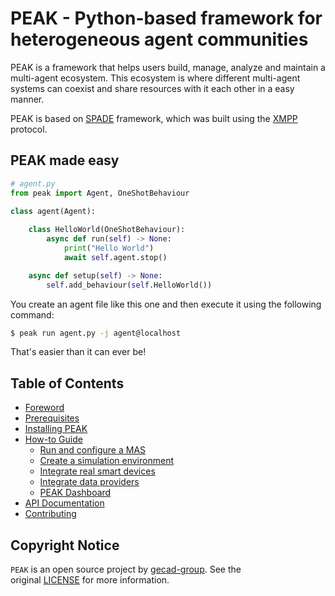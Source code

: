 # PEAK - Python-based framework for heterogeneous agent communities

PEAK is a framework that helps users build, manage, analyze and maintain a multi-agent ecosystem. This ecosystem is where different multi-agent systems can coexist and share resources with it each other in a easy manner. 

PEAK is based on [SPADE](https://spade-mas.readthedocs.io/en/latest/) framework, which was built using the [XMPP](https://xmpp.org/) protocol. 

## PEAK made easy

```python
# agent.py
from peak import Agent, OneShotBehaviour
  
class agent(Agent):

    class HelloWorld(OneShotBehaviour):
        async def run(self) -> None:
            print("Hello World")
            await self.agent.stop()

    async def setup(self) -> None:
        self.add_behaviour(self.HelloWorld())
```

You create an agent file like this one and then execute it using the following command:

```bash
$ peak run agent.py -j agent@localhost
```

That's easier than it can ever be!

## Table of Contents

- [Foreword](foreword.md)
- [Prerequisites](prerequistites.md)
- [Installing PEAK](installation.md)
- [How-to Guide](how-to.md)
	- [Run and configure a MAS](how-to.md#run-and-configure-a-mas)
	- [Create a simulation environment](how-to.md#create-simulation-environment)
	- [Integrate real smart devices](how-to.md#integrate-real-smart-devices)
	- [Integrate data providers](how-to.md#integrate-data-providers)
	- [PEAK Dashboard](how-to.md#peak-dashboard)
- [API Documentation](api-doc.md)
- [Contributing](contributing.md)

## Copyright Notice

`PEAK` is an open source project by [gecad-group](). See the original [LICENSE](https://github.com/gecad-group/peak-mas/blob/master/LICENSE) for more information.
